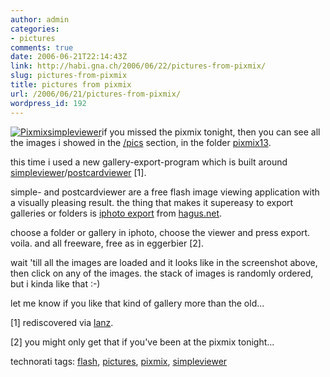 ```yaml
---
author: admin
categories:
- pictures
comments: true
date: 2006-06-21T22:14:43Z
link: http://habi.gna.ch/2006/06/22/pictures-from-pixmix/
slug: pictures-from-pixmix
title: pictures from pixmix
url: /2006/06/21/pictures-from-pixmix/
wordpress_id: 192
---
```


[![Pixmixsimpleviewer](http://habi.gna.ch/blog/images/pixmixsimpleviewer-tm.jpg)](http://habi.gna.ch/blog/images/pixmixsimpleviewer.jpg)if you missed the pixmix tonight, then you can see all the images i showed in the [/pics](http://habi.gna.ch/pics/) section, in the folder [pixmix13](http://habi.gna.ch/pics/pixmix13/).



this time i used a new gallery-export-program which is built around [simpleviewer](http://www.airtightinteractive.com/simpleviewer/)/[postcardviewer](http://www.airtightinteractive.com/projects/postcardviewer/) [1].
  
simple- and postcardviewer are a free flash image viewing application with a visually pleasing result. the thing that makes it supereasy to export galleries or folders is [iphoto export](http://www.hagus.net/taxonomy/term/14) from [hagus.net](http://hagus.net/).
  
choose a folder or gallery in iphoto, choose the viewer and press export. voila. and all freeware, free as in eggerbier [2].
  
wait 'till all the images are loaded and it looks like in the screenshot above, then click on any of the images. the stack of images is randomly ordered, but i kinda like that :-)



let me know if you like that kind of gallery more than the old...



[1] rediscovered via [lanz](http://www.slanz.ch/).
  
[2] you might only get that if you've been at the pixmix tonight...





technorati tags: [flash](http://www.technorati.com/tag/flash), [pictures](http://www.technorati.com/tag/pictures), [pixmix](http://www.technorati.com/tag/pixmix), [simpleviewer](http://www.technorati.com/tag/simpleviewer)

